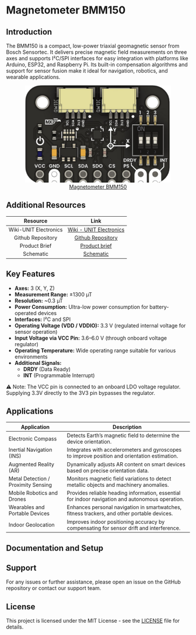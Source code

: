 # Magnetometer BMM150


## Introduction
The BMM150 is a compact, low-power triaxial geomagnetic sensor from Bosch Sensortec. It delivers precise magnetic field measurements on three axes and supports I²C/SPI interfaces for easy integration with platforms like Arduino, ESP32, and Raspberry Pi. Its built-in compensation algorithms and support for sensor fusion make it ideal for navigation, robotics, and wearable applications.



<div align="center"> <a href="https://unit-electronics-mx.github.io/wiki_uelectronics/docs/Sensors/bmm150" target="_blank"> <img src="hardware/resources/product.png" width="400px" alt="Magnetometer BMM150"><br/> Magnetometer BMM150 </a> </div>



## Additional Resources

<div align="center">

| Resource | Link |
|:--------:|:----:|
| Wiki-UNIT Electronics | [Wiki - UNIT Electronics](https://unit-electronics-mx.github.io/wiki_uelectronics/es/docs/Sensors/bmm150/) |
| Github Repository | [Github Repository](https://github.com/UNIT-Electronics-MX/unit_bmm150_magnetometer) |
| Product Brief | [Product brief](https://unit-electronics-mx.github.io/unit_bmm150_magnetometer/datasheet_professional.html) |
| Schematic | [Schematic](https://unit-electronics-mx.github.io/unit_bmm150_magnetometer/unit_sch_V_0_0_1_ue0066_bmm150_magnetometro.pdf) |

</div>




## Key Features
- **Axes:** 3 (X, Y, Z)
- **Measurement Range:** ±1300 µT
- **Resolution:** ~0.3 µT
- **Power Consumption:** Ultra-low power consumption for battery-operated devices
- **Interfaces:** I²C and SPI
- **Operating Voltage (VDD / VDDIO):** 3.3 V (regulated internal voltage for sensor operation)  
- **Input Voltage via VCC Pin:** 3.6–6.0 V (through onboard voltage regulator)
- **Operating Temperature:** Wide operating range suitable for various environments
- **Additional Signals:**  
  - **DRDY** (Data Ready)  
  - **INT** (Programmable Interrupt)  

⚠️ Note: The VCC pin is connected to an onboard LDO voltage regulator. Supplying 3.3V directly to the 3V3 pin bypasses the regulator.

## Applications

| Application                           | Description                                                                                       |
| ------------------------------------- | ------------------------------------------------------------------------------------------------- |
| Electronic Compass                    | Detects Earth’s magnetic field to determine the device orientation.                             |
| Inertial Navigation (INS)             | Integrates with accelerometers and gyroscopes to improve position and orientation estimation.    |
| Augmented Reality (AR)                | Dynamically adjusts AR content on smart devices based on precise orientation data.                |
| Metal Detection / Proximity Sensing   | Monitors magnetic field variations to detect metallic objects and machinery anomalies.           |
| Mobile Robotics and Drones            | Provides reliable heading information, essential for indoor navigation and autonomous operation. |
| Wearables and Portable Devices        | Enhances personal navigation in smartwatches, fitness trackers, and other portable devices.        |
| Indoor Geolocation                    | Improves indoor positioning accuracy by compensating for sensor drift and interference.          |




## Documentation and Setup


## Support
For any issues or further assistance, please open an issue on the GitHub repository or contact our support team.


## License
This project is licensed under the MIT License - see the [LICENSE](LICENSE) file for details.

